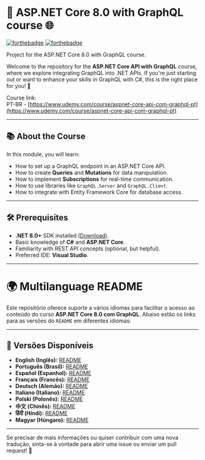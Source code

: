 # 🚀 ASP.NET Core 8.0 with GraphQL course 🌐

[![forthebadge](https://forthebadge.com/images/badges/made-with-c-sharp.svg)](http://forthebadge.com)
[![forthebadge](http://forthebadge.com/images/badges/built-with-love.svg)](http://forthebadge.com)

Project for the ASP.NET Core 8.0 with GraphQL course.

Welcome to the repository for the **ASP.NET Core API with GraphQL** course, where we explore integrating GraphQL into .NET APIs. If you're just starting out or want to enhance your skills in GraphQL with C#, this is the right place for you! 🌟

Course link:  
PT-BR - [https://www.udemy.com/course/aspnet-core-api-com-graphql-pt](https://www.udemy.com/course/aspnet-core-api-com-graphql-pt)


---

## 📚 About the Course
In this module, you will learn:
- How to set up a GraphQL endpoint in an ASP.NET Core API.
- How to create **Queries** and **Mutations** for data manipulation.
- How to implement **Subscriptions** for real-time communication.
- How to use libraries like `GraphQL.Server` and `GraphQL.Client`.
- How to integrate with Entity Framework Core for database access.

---

## 🛠 Prerequisites
- **.NET 8.0+** SDK installed ([Download](https://dotnet.microsoft.com/)).
- Basic knowledge of **C#** and **ASP.NET Core**.
- Familiarity with REST API concepts (optional, but helpful).
- Preferred IDE: **Visual Studio**.

---



# 🌍 Multilanguage README

Este repositório oferece suporte a vários idiomas para facilitar o acesso ao conteúdo do curso **ASP.NET Core 8.0 com GraphQL**. Abaixo estão os links para as versões do `README` em diferentes idiomas:

---

## 📑 Versões Disponíveis

- **English (Inglês):** [README](docs/readme/readme.en.md)
- **Português (Brasil):** [README](docs/readme/readme.pt.md)
- **Español (Espanhol):** [README](docs/readme/readme.es.md)
- **Français (Francês):** [README](docs/readme/readme.fr.md)
- **Deutsch (Alemão):** [README](docs/readme/readme.de.md)
- **Italiano (Italiano):** [README](docs/readme/readme.it.md)
- **Polski (Polonês):** [README](docs/readme/readme.pl.md)
- **中文 (Chinês):** [README](docs/readme/readme.zh.md)
- **हिंदी (Hindi):** [README](docs/readme/readme.hi.md)
- **Magyar (Húngaro):** [README](docs/readme/readme.hu.md)

---

Se precisar de mais informações ou quiser contribuir com uma nova tradução, sinta-se à vontade para abrir uma issue ou enviar um pull request! 🌟